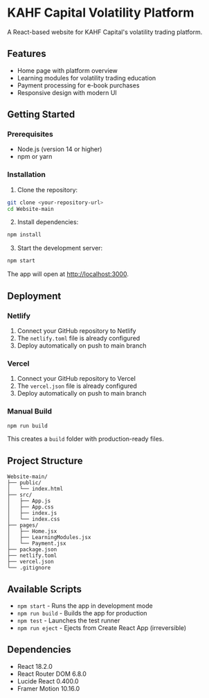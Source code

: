 # KAHF Capital Volatility Platform

A React-based website for KAHF Capital's volatility trading platform.

## Features

- Home page with platform overview
- Learning modules for volatility trading education
- Payment processing for e-book purchases
- Responsive design with modern UI

## Getting Started

### Prerequisites

- Node.js (version 14 or higher)
- npm or yarn

### Installation

1. Clone the repository:
```bash
git clone <your-repository-url>
cd Website-main
```

2. Install dependencies:
```bash
npm install
```

3. Start the development server:
```bash
npm start
```

The app will open at [http://localhost:3000](http://localhost:3000).

## Deployment

### Netlify

1. Connect your GitHub repository to Netlify
2. The `netlify.toml` file is already configured
3. Deploy automatically on push to main branch

### Vercel

1. Connect your GitHub repository to Vercel
2. The `vercel.json` file is already configured
3. Deploy automatically on push to main branch

### Manual Build

```bash
npm run build
```

This creates a `build` folder with production-ready files.

## Project Structure

```
Website-main/
├── public/
│   └── index.html
├── src/
│   ├── App.js
│   ├── App.css
│   ├── index.js
│   └── index.css
├── pages/
│   ├── Home.jsx
│   ├── LearningModules.jsx
│   └── Payment.jsx
├── package.json
├── netlify.toml
├── vercel.json
└── .gitignore
```

## Available Scripts

- `npm start` - Runs the app in development mode
- `npm run build` - Builds the app for production
- `npm test` - Launches the test runner
- `npm run eject` - Ejects from Create React App (irreversible)

## Dependencies

- React 18.2.0
- React Router DOM 6.8.0
- Lucide React 0.400.0
- Framer Motion 10.16.0

